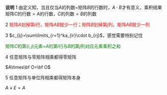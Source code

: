 **说明**
1 由定义知，当且仅当$A$的列数$=$矩阵$B$的行数时，$A\cdot B$才有意义，乘积结果矩阵$C$的行数$=A$的行数，$C$的列数$=B$的列数

2 <font color=red>矩阵$A$划掉第$i$行，矩阵$AB$就少一行；矩阵$B$划掉第$j$列，矩阵$AB$就少一列</font>

3 $c_{ij}=\sum\limits_{r=1}^ka_{ir}\cdot b_{rj}$，感觉需要特别记住

<font color=green>矩阵$C$的第$(i,j)$元素=$A$的第$i$行与$B$的第$j$列对应元素乘积之和</font>

4 任意矩阵与零矩阵相乘都得零矩阵

$A\times\bf O=\bf O$

5 任意矩阵与单位阵相乘都得矩阵本身

$A\times E=A$